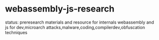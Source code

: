 # webassembly-js-research
status: preresearch materials and resource for internals webassembly and js for dev,microarch attacks,malware,coding,compilerdev,obfuscation techniques
